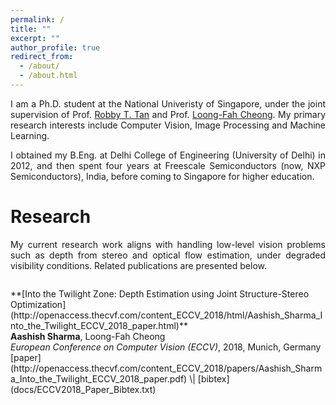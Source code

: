 ```yaml
---
permalink: /
title: ""
excerpt: ""
author_profile: true
redirect_from: 
  - /about/
  - /about.html
---
```


<p style='text-align: justify;'> I am a Ph.D. student at the National Univeristy of Singapore, under the joint supervision of Prof. <a href="http://tanrobby.github.io/">Robby T. Tan</a> and Prof. <a href="https://www.ece.nus.edu.sg/stfpage/eleclf/">Loong-Fah Cheong</a>. My primary research interests include Computer Vision, Image Processing and Machine Learning.  </p>

<p style='text-align: justify;'> I obtained my B.Eng. at Delhi College of Engineering (University of Delhi) in 2012, and then spent four years at Freescale Semiconductors (now, NXP Semiconductors), India, before coming to Singapore for higher education. </p>



Research
======
<p style='text-align: justify;'> My current research work aligns with handling low-level vision problems such as depth from stereo and optical flow estimation, under degraded visibility conditions. Related publications are presented below. </p>

<figure style="width: 120px"> <img src="https://taesung.me/SwappingAutoencoder/index_files/church_style_swaps.gif" alt=""> </figure>  
**[Into the Twilight Zone: Depth Estimation using Joint Structure-Stereo Optimization](http://openaccess.thecvf.com/content_ECCV_2018/html/Aashish_Sharma_Into_the_Twilight_ECCV_2018_paper.html)**
<br/><strong>Aashish Sharma</strong>, Loong-Fah Cheong 
<br/> <em>European Conference on Computer Vision (ECCV)</em>, 2018, Munich, Germany
<br/>[paper](http://openaccess.thecvf.com/content_ECCV_2018/papers/Aashish_Sharma_Into_the_Twilight_ECCV_2018_paper.pdf) \| [bibtex](docs/ECCV2018_Paper_Bibtex.txt) 






